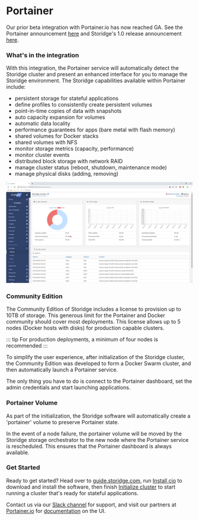 # Portainer

Our prior beta integration with Portainer.io has now reached GA. See the Portainer announcement [here](https://www.portainer.io/2019/06/portainer-release-1-21-0/) and Storidge's 1.0 release announcement [here](https://storidge.com/blog/announcing-community-edition-1-0/).

<h3>What's in the integration</h3>

With this integration, the Portainer service will automatically detect the Storidge cluster and present an enhanced interface for you to manage the Storidge environment. The Storidge capabilities available within Portainer include: 

- persistent storage for stateful applications
- define profiles to consistently create persistent volumes
- point-in-time copies of data with snapshots 
- auto capacity expansion for volumes 
- automatic data locality
- performance guarantees for apps (bare metal with flash memory)
- shared volumes for Docker stacks 
- shared volumes with NFS 
- monitor storage metrics (capacity, performance)
- monitor cluster events 
- distributed block storage with network RAID
- manage cluster status (reboot, shutdown, maintenance mode)
- manage physical disks (adding, removing)

![portainer integration](../images/storidge-monitoring.png)

<h3>Community Edition</h3>

The Community Edition of Storidge includes a license to provision up to 10TB of storage. This generous limit for the Portainer and Docker community should cover most deployments. This license allows up to 5 nodes (Docker hosts with disks) for production capable clusters. 

::: tip
For production deployments, a minimum of four nodes is recommended
:::

To simplify the user experience, after initialization of the Storidge cluster, the Community Edition was developed to form a Docker Swarm cluster, and then automatically launch a Portainer service. 

The only thing you have to do is connect to the Portainer dashboard, set the admin credentials and start launching applications. 

<h3>Portainer Volume</h3>

As part of the initialization, the Storidge software will automatically create a 'portainer' volume to preserve Portainer state. 

In the event of a node failure, the portainer volume will be moved by the Storidge storage orchestrator to the new node where the Portainer service is rescheduled. This ensures that the Portainer dashboard is always available. 

<h3>Get Started</h3>

Ready to get started? Head over to [guide.storidge.com](https://guide.storidge.com/), run [Install cio](https://guide.storidge.com/getting_started/install.html) to download and install the software, then finish [Initialize cluster](https://guide.storidge.com/getting_started/initialize.html) to start running a cluster that's ready for stateful applications. 

Contact us via our [Slack channel](http://storidge.com/join-cio-slack/) for support, and visit our partners at [Portainer.io](https://www.portainer.io/) for [documentation](https://portainer.readthedocs.io/en/stable/) on the UI.
 

